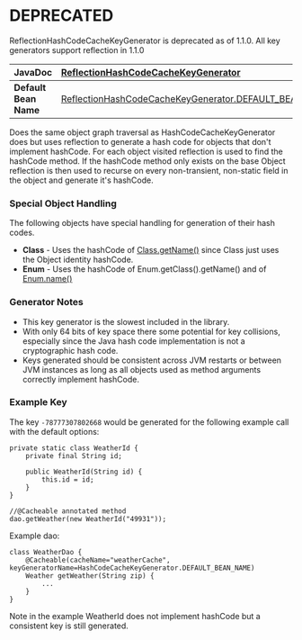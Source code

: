 # DEPRECATED #
ReflectionHashCodeCacheKeyGenerator is deprecated as of 1.1.0. All key generators support reflection in 1.1.0

| **JavaDoc** | [ReflectionHashCodeCacheKeyGenerator](http://ehcache-spring-annotations.googlecode.com/svn/site/current/apidocs/com/googlecode/ehcache/annotations/key/ReflectionHashCodeCacheKeyGenerator.html) |
|:------------|:-------------------------------------------------------------------------------------------------------------------------------------------------------------------------------------------------|
| **Default Bean Name** | [ReflectionHashCodeCacheKeyGenerator.DEFAULT\_BEAN\_NAME](http://ehcache-spring-annotations.googlecode.com/svn/site/current/apidocs/com/googlecode/ehcache/annotations/key/ReflectionHashCodeCacheKeyGenerator.html#DEFAULT_BEAN_NAME) |

Does the same object graph traversal as HashCodeCacheKeyGenerator does but uses reflection to generate a hash code for objects that don't implement hashCode. For each object visited reflection is used to find the hashCode method. If the hashCode method only exists on the base Object reflection is then used to recurse on every non-transient, non-static field in the object and generate it's hashCode.

### Special Object Handling ###
The following objects have special handling for generation of their hash codes.
  * **Class** - Uses the hashCode of [Class.getName()](http://java.sun.com/j2se/1.5.0/docs/api/java/lang/Class.html#getName()) since Class just uses the Object identity hashCode.
  * **Enum**  - Uses the hashCode of Enum.getClass().getName() and of [Enum.name()](http://java.sun.com/j2se/1.5.0/docs/api/java/lang/Enum.html#name())

### Generator Notes ###
  * This key generator is the slowest included in the library.
  * With only 64 bits of key space there some potential for key collisions, especially since the Java hash code implementation is not a cryptographic hash code.
  * Keys generated should be consistent across JVM restarts or between JVM instances as long as all objects used as method arguments correctly implement hashCode.

### Example Key ###

The key ` -78777307802668 ` would be generated for the following example call with the default options:
```
private static class WeatherId {
    private final String id;

    public WeatherId(String id) {
        this.id = id;
    }
}

//@Cacheable annotated method
dao.getWeather(new WeatherId("49931"));
```

Example dao:
```
class WeatherDao {
    @Cacheable(cacheName="weatherCache", keyGeneratorName=HashCodeCacheKeyGenerator.DEFAULT_BEAN_NAME)
    Weather getWeather(String zip) {
        ...
    }
}
```

Note in the example WeatherId does not implement hashCode but a consistent key is still generated.